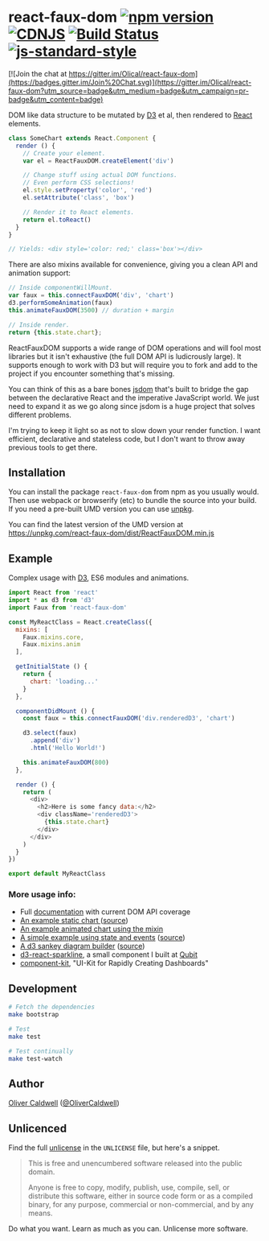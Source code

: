 # react-faux-dom [![npm version](https://badge.fury.io/js/react-faux-dom.svg)](http://badge.fury.io/js/react-faux-dom) [![CDNJS](https://img.shields.io/cdnjs/v/react-faux-dom.svg)](https://cdnjs.com/libraries/react-faux-dom) [![Build Status](https://travis-ci.org/Olical/react-faux-dom.svg?branch=master)](https://travis-ci.org/Olical/react-faux-dom) [![js-standard-style](https://img.shields.io/badge/code%20style-standard-brightgreen.svg?style=flat)](https://github.com/feross/standard)

[![Join the chat at https://gitter.im/Olical/react-faux-dom](https://badges.gitter.im/Join%20Chat.svg)](https://gitter.im/Olical/react-faux-dom?utm_source=badge&utm_medium=badge&utm_campaign=pr-badge&utm_content=badge)

DOM like data structure to be mutated by [D3][] et al, then rendered to [React][] elements.

```javascript
class SomeChart extends React.Component {
  render () {
    // Create your element.
    var el = ReactFauxDOM.createElement('div')

    // Change stuff using actual DOM functions.
    // Even perform CSS selections!
    el.style.setProperty('color', 'red')
    el.setAttribute('class', 'box')

    // Render it to React elements.
    return el.toReact()
  }
}

// Yields: <div style='color: red;' class='box'></div>
```

There are also mixins available for convenience, giving you a clean API and animation support:

```javascript
// Inside componentWillMount.
var faux = this.connectFauxDOM('div', 'chart')
d3.performSomeAnimation(faux)
this.animateFauxDOM(3500) // duration + margin

// Inside render.
return {this.state.chart};
```

ReactFauxDOM supports a wide range of DOM operations and will fool most libraries but it isn't exhaustive (the full DOM API is ludicrously large). It supports enough to work with D3 but will require you to fork and add to the project if you encounter something that's missing.

You can think of this as a bare bones [jsdom][] that's built to bridge the gap between the declarative React and the imperative JavaScript world. We just need to expand it as we go along since jsdom is a huge project that solves different problems.

I'm trying to keep it light so as not to slow down your render function. I want efficient, declarative and stateless code, but I don't want to throw away previous tools to get there.

## Installation

You can install the package `react-faux-dom` from npm as you usually would. Then use webpack or browserify (etc) to bundle the source into your build. If you need a pre-built UMD version you can use [unpkg][].

You can find the latest version of the UMD version at https://unpkg.com/react-faux-dom/dist/ReactFauxDOM.min.js

## Example

Complex usage with [D3][], ES6 modules and animations.

```javascript
import React from 'react'
import * as d3 from 'd3'
import Faux from 'react-faux-dom'

const MyReactClass = React.createClass({
  mixins: [
    Faux.mixins.core,
    Faux.mixins.anim
  ],

  getInitialState () {
    return {
      chart: 'loading...'
    }
  },

  componentDidMount () {
    const faux = this.connectFauxDOM('div.renderedD3', 'chart')

    d3.select(faux)
      .append('div')
      .html('Hello World!')

    this.animateFauxDOM(800)
  },

  render () {
    return (
      <div>
        <h2>Here is some fancy data:</h2>
        <div className='renderedD3'>
          {this.state.chart}
        </div>
      </div>
    )
  }
})

export default MyReactClass
```

### More usage info:

 * Full [documentation][] with current DOM API coverage
 * [An example static chart ][lab-chart] ([source][lab-chart-source])
 * [An example animated chart using the mixin][mixin-example] 
 * [A simple example using state and events][lab-state] ([source][lab-state-source])
 * [A d3 sankey diagram builder][sankey-app] ([source][sankey-app-source])
 * [d3-react-sparkline][], a small component I built at [Qubit][]
 * [component-kit][], "UI-Kit for Rapidly Creating Dashboards"

## Development

```bash
# Fetch the dependencies
make bootstrap

# Test
make test

# Test continually
make test-watch
```

## Author

[Oliver Caldwell][author-site] ([@OliverCaldwell][author-twitter])

## Unlicenced

Find the full [unlicense][] in the `UNLICENSE` file, but here's a snippet.

>This is free and unencumbered software released into the public domain.
>
>Anyone is free to copy, modify, publish, use, compile, sell, or distribute this software, either in source code form or as a compiled binary, for any purpose, commercial or non-commercial, and by any means.

Do what you want. Learn as much as you can. Unlicense more software.

[unlicense]: http://unlicense.org/
[author-site]: http://oli.me.uk/
[author-twitter]: https://twitter.com/OliverCaldwell
[d3]: http://d3js.org/
[react]: http://facebook.github.io/react/
[jsdom]: https://github.com/tmpvar/jsdom
[lab-chart]: http://lab.oli.me.uk/d3-to-react-again/
[lab-chart-source]: https://github.com/Olical/lab/blob/gh-pages/js/d3-to-react-again/main.js
[lab-state]: http://lab.oli.me.uk/react-faux-dom-state/
[lab-state-source]: https://github.com/Olical/lab/blob/gh-pages/js/react-faux-dom-state/main.js
[d3-react-sparkline]: https://github.com/QubitProducts/d3-react-sparkline
[qubit]: http://www.qubit.com/
[documentation]: ./DOCUMENTATION.md
[react-motion]: https://github.com/chenglou/react-motion
[sankey-app]: http://nick.balestra.ch/sankey/
[sankey-app-source]: https://github.com/nickbalestra/sankey
[mixin-example]: ./examples/animate-d3-with-mixin
[component-kit]: https://github.com/kennetpostigo/component-kit
[unpkg]: https://unpkg.com/
